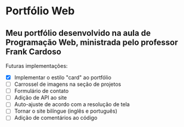 # Portfólio Web
## Meu portfólio desenvolvido na aula de Programação Web, ministrada pelo professor Frank Cardoso

Futuras implementações:
- [X] Implementar o estilo "card" ao portfólio
- [ ] Carrossel de imagens na seção de projetos
- [ ] Formulário de contato
- [ ] Adição de API ao site
- [ ] Auto-ajuste de acordo com a resolução de tela
- [ ] Tornar o site bilíngue (inglês e português)
- [ ] Adição de comentários ao código
